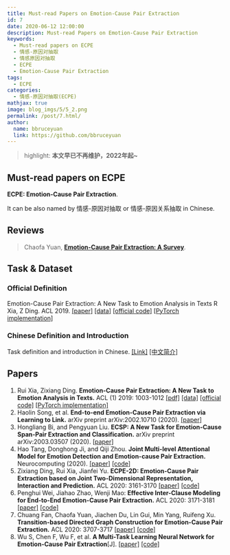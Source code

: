 ```yaml
---
title: Must-read Papers on Emotion-Cause Pair Extraction
id: 7
date: 2020-06-12 12:00:00
description: Must-read Papers on Emotion-Cause Pair Extraction
keywords: 
  - Must-read papers on ECPE
  - 情感-原因对抽取
  - 情感原因对抽取
  - ECPE
  - Emotion-Cause Pair Extraction
tags: 
  - ECPE
categories: 
  - 情感-原因对抽取(ECPE)
mathjax: true
image: blog_imgs/5/5_2.png
permalink: /post/7.html/
author: 
  name: bbruceyuan
  link: https://github.com/bbruceyuan
---
```



> highlight: **本文早已不再维护，2022年起~**

## Must-read papers on ECPE
**ECPE: Emotion-Cause Pair Extraction**.

It can be also named by 情感-原因对抽取 or 情感-原因关系抽取 in Chinese.

## Reviews
> Chaofa Yuan, [**Emotion-Cause Pair Extraction: A Survey**](6.html).


## Task & Dataset
### Official Definition
Emotion-Cause Pair Extraction: A New Task to Emotion Analysis in Texts R Xia, Z Ding. ACL 2019. [[paper]](https://arxiv.org/pdf/1906.01267.pdf) [[data]](https://github.com/NUSTM/ECPE/tree/master/data_combine) [[official code]](https://github.com/NUSTM/ECPE) [[PyTorch implementation]](https://github.com/bbruceyuan/ECPE-PyTorch)

### Chinese Definition and Introduction
Task definition and introduction in Chinese. [[Link]](6.html) [[中文简介]](6.html)

## Papers

1. Rui Xia, Zixiang Ding. **Emotion-Cause Pair Extraction: A New Task to Emotion Analysis in Texts.** ACL (1) 2019: 1003-1012 [[pdf]](https://arxiv.org/pdf/1906.01267.pdf) [[data]](https://github.com/NUSTM/ECPE/tree/master/data_combine) [[official code]](https://github.com/NUSTM/ECPE) [[PyTorch implementation]](https://github.com/bbruceyuan/ECPE-PyTorch)
2. Haolin Song, et al. **End-to-end Emotion-Cause Pair Extraction via Learning to Link.** arXiv preprint arXiv:2002.10710 (2020). [[paper]](https://arxiv.org/pdf/2002.10710.pdf)
3. Hongliang Bi, and Pengyuan Liu. **ECSP: A New Task for Emotion-Cause Span-Pair Extraction and Classification.** arXiv preprint arXiv:2003.03507 (2020). [[paper]](https://arxiv.org/pdf/2003.03507.pdf)
4. Hao Tang, Donghong Ji, and Qiji Zhou. **Joint Multi-level Attentional Model for Emotion Detection and Emotion-cause Pair Extraction.** Neurocomputing (2020). [[paper]](https://www.sciencedirect.com/science/article/abs/pii/S092523122030566X) [[code]](https://github.com/tomsonsgs/LVE-joint-MANN-master)
5. Zixiang Ding, Rui Xia, Jianfei Yu. **ECPE-2D: Emotion-Cause Pair Extraction based on Joint Two-Dimensional Representation, Interaction and Prediction.** ACL 2020: 3161-3170 [[paper]](https://www.aclweb.org/anthology/2020.acl-main.288.pdf) [[code]](https://github.com/NUSTM/ECPE-2D)
6. Penghui Wei, Jiahao Zhao, Wenji Mao: **Effective Inter-Clause Modeling for End-to-End Emotion-Cause Pair Extraction.** ACL 2020: 3171-3181 [[paper]](https://www.aclweb.org/anthology/2020.acl-main.289.pdf) [[code]](https://github.com/Determined22/Rank-Emotion-Cause)
7. Chuang Fan, Chaofa Yuan, Jiachen Du, Lin Gui, Min Yang, Ruifeng Xu. **Transition-based Directed Graph Construction for Emotion-Cause Pair Extraction.** ACL 2020: 3707-3717 [[paper]](https://www.aclweb.org/anthology/2020.acl-main.342.pdf) [[code]](https://github.com/HLT-HITSZ/TransECPE)
8. Wu S, Chen F, Wu F, et al. **A Multi-Task Learning Neural Network for Emotion-Cause Pair Extraction**[J]. [[paper]](http://ecai2020.eu/papers/583_paper.pdf) [[code]](https://github.com/wusx00/MTNECP)

